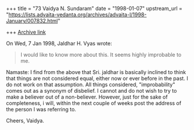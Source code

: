 +++
title = "73 Vaidya N. Sundaram"
date = "1998-01-07"
upstream_url = "https://lists.advaita-vedanta.org/archives/advaita-l/1998-January/007832.html"

+++
[Archive link](https://lists.advaita-vedanta.org/archives/advaita-l/1998-January/007832.html)

On Wed, 7 Jan 1998, Jaldhar H. Vyas wrote:
> I would like to know more about this.  It seems highly improbable to me.

Namaste:
 I find from the above that Sri. jaldhar is basically inclined to think
that things are not considered equal, either now or ever before in the
past. I do not work on that assumption. All things considered,
"improbability" comes out as a synonym of disbelief. I cannot and do
not wish to try to make a believer out of a non-believer. However, just
for the sake of completeness, i will, within the next couple of weeks
post the address of the person I was referring to.

Cheers,
Vaidya.

